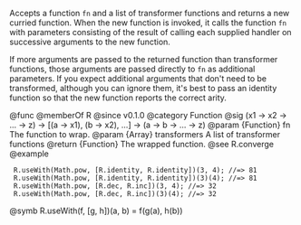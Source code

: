 Accepts a function `fn` and a list of transformer functions and returns a
new curried function. When the new function is invoked, it calls the
function `fn` with parameters consisting of the result of calling each
supplied handler on successive arguments to the new function.

If more arguments are passed to the returned function than transformer
functions, those arguments are passed directly to `fn` as additional
parameters. If you expect additional arguments that don't need to be
transformed, although you can ignore them, it's best to pass an identity
function so that the new function reports the correct arity.

@func
@memberOf R
@since v0.1.0
@category Function
@sig (x1 -> x2 -> ... -> z) -> [(a -> x1), (b -> x2), ...] -> (a -> b -> ... -> z)
@param {Function} fn The function to wrap.
@param {Array} transformers A list of transformer functions
@return {Function} The wrapped function.
@see R.converge
@example

     R.useWith(Math.pow, [R.identity, R.identity])(3, 4); //=> 81
     R.useWith(Math.pow, [R.identity, R.identity])(3)(4); //=> 81
     R.useWith(Math.pow, [R.dec, R.inc])(3, 4); //=> 32
     R.useWith(Math.pow, [R.dec, R.inc])(3)(4); //=> 32
@symb R.useWith(f, [g, h])(a, b) = f(g(a), h(b))

